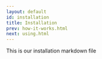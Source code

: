 ```yaml
---
layout: default
id: installation
title: Installation
prev: how-it-works.html
next: using.html
---
```


This is our installation markdown file
